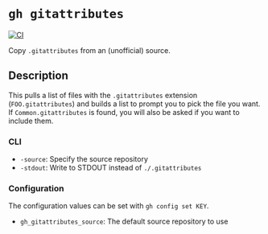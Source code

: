 # `gh gitattributes`

[![CI](https://github.com/spenserblack/gh-gitattributes/actions/workflows/ci.yml/badge.svg)](https://github.com/spenserblack/gh-gitattributes/actions/workflows/ci.yml)

Copy `.gitattributes` from an (unofficial) source.

## Description

This pulls a list of files with the `.gitattributes` extension (`FOO.gitattributes`)
and builds a list to prompt you to pick the file you want. If `Common.gitattributes` is
found, you will also be asked if you want to include them.

### CLI

- `-source`: Specify the source repository
- `-stdout`: Write to STDOUT instead of `./.gitattributes`

### Configuration

The configuration values can be set with `gh config set KEY`.

- `gh_gitattributes_source`: The default source repository to use
